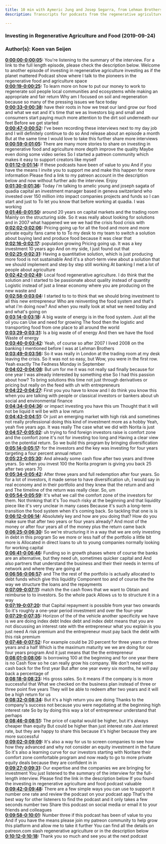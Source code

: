 ```yaml
---
title: 10 min with Aymeric Jung and Josep Segarra, from Lehman Brothers to rebuilding the food system
description: Transcripts for podcasts from the regenerative agriculture space. Search and find episodes and timestamps.

---
```


### Investing in Regenerative Agriculture and Food  (2019-09-24)  
### Author(s): Koen van Seijen  

**[0:00:00-0:00:05](https://investinginregenerativeagriculture.com/2018/03/24/aymeric-jung-josep-segarra/#t=0:00:00):**  You're listening to the summary of the interview. For a link to the full length episode, please check the description below.  Welcome to another episode of investing in regenerative agriculture investing as if the planet mattered  Podcast show where I talk to the pioneers in the regenerative food and agriculture space  
**[0:00:19-0:00:25](https://investinginregenerativeagriculture.com/2018/03/24/aymeric-jung-josep-segarra/#t=0:00:19):**  To learn more on how to put our money to work to regenerate soil people local communities and ecosystems  while making an appropriate and fair return  Why am I focused on soil and regeneration because so many of the pressing issues we face today  
**[0:00:33-0:00:38](https://investinginregenerativeagriculture.com/2018/03/24/aymeric-jung-josep-segarra/#t=0:00:33):**  have their roots in how we treat our land grow our food and what we eat and it's time that we as  Investors big and small and consumers start paying much more attention to the dirt soil underneath our feet  Before we get started  
**[0:00:47-0:00:52](https://investinginregenerativeagriculture.com/2018/03/24/aymeric-jung-josep-segarra/#t=0:00:47):**  I've been recording these interviews next to my day job and I will definitely continue to do so  And release about an episode a month  But at the same time I would love to take this further share more interviews  
**[0:00:59-0:01:05](https://investinginregenerativeagriculture.com/2018/03/24/aymeric-jung-josep-segarra/#t=0:00:59):**  There are many more stories to share on investing in regenerative food and agriculture more depth improve the quality  Maybe even doing some video series  So I started a patreon community which makes it easy to support creators like myself  
**[0:01:12-0:01:14](https://investinginregenerativeagriculture.com/2018/03/24/aymeric-jung-josep-segarra/#t=0:01:12):**  If these podcasts have been of value to you  And if you have the means I invite you to support me and make this happen for more information  Please find a link to my patreon account in the description below and now without further ado the interview. Enjoy  
**[0:01:30-0:01:36](https://investinginregenerativeagriculture.com/2018/03/24/aymeric-jung-josep-segarra/#t=0:01:30):**  Today i'm talking to amelic young and joseph sagata of quadia capital an investment manager based in geneva switzerland who invested over  150 million into impact companies projects and funds so I can start and just to  To let you know that before working at quadia. I was working  
**[0:01:46-0:01:50](https://investinginregenerativeagriculture.com/2018/03/24/aymeric-jung-josep-segarra/#t=0:01:46):**  around 20 years on capital markets and the trading room  Mainly on the structuring side. So it was really about looking for solutions  and in 2007 what happened we we we had the crisis food crisis with  
**[0:02:02-0:02:06](https://investinginregenerativeagriculture.com/2018/03/24/aymeric-jung-josep-segarra/#t=0:02:02):**  Pricing going up for all the food and more and more private equity  fans came to to  To my desk to my team to switch a solution about buying land and produce food because it was clear that  
**[0:02:16-0:02:17](https://investinginregenerativeagriculture.com/2018/03/24/aymeric-jung-josep-segarra/#t=0:02:16):**  population growing  Pricing going up. It was a key investment 10 years ago  And on my side, I just found out that  
**[0:02:25-0:02:31](https://investinginregenerativeagriculture.com/2018/03/24/aymeric-jung-josep-segarra/#t=0:02:25):**  Having a quantitative solution, which is just producing more food is not sustainable  And it's a short-term view about a solution that we should implement and step by step still working  At banking I met a lot of people about agriculture  
**[0:02:42-0:02:49](https://investinginregenerativeagriculture.com/2018/03/24/aymeric-jung-josep-segarra/#t=0:02:42):**  Local food regenerative agriculture. I do think that the solution and I started to be passionate about  quality instead of quantity  Logistic instead of just a linear economy where you are producing on the new waste and  
**[0:02:58-0:03:04](https://investinginregenerativeagriculture.com/2018/03/24/aymeric-jung-josep-segarra/#t=0:02:58):**  I started to to to think that we should bring investment to all this new entrepreneur  Who are reinventing the food system and that's what i'm doing now?  And when you really look at what we need today and and what's going on  
**[0:03:14-0:03:18](https://investinginregenerativeagriculture.com/2018/03/24/aymeric-jung-josep-segarra/#t=0:03:14):**  A big waste of energy is in the food system. Just all the oil you can  Use and need for growing  The food then the logistic and transporting food from one place to all around the world  
**[0:03:29-0:03:31](https://investinginregenerativeagriculture.com/2018/03/24/aymeric-jung-josep-segarra/#t=0:03:29):**  Is a big waste of of energy  And then we have the food  Waste of energy  
**[0:03:40-0:03:42](https://investinginregenerativeagriculture.com/2018/03/24/aymeric-jung-josep-segarra/#t=0:03:40):**  Yeah, of course so  after 2007  I lived 2008 on the banking I mentioned before I was at Lehman Brothers  
**[0:03:49-0:03:56](https://investinginregenerativeagriculture.com/2018/03/24/aymeric-jung-josep-segarra/#t=0:03:49):**  So it was really in London at the trading room at my desk leaving the crisis. So it was not so easy, but  Wow, you were in the first row. Yeah exactly  The Fedness Monday in September  
**[0:04:02-0:04:08](https://investinginregenerativeagriculture.com/2018/03/24/aymeric-jung-josep-segarra/#t=0:04:02):**  But um for me it was not really sad finally because for one year I was already interested by something else  So I had this passion about how?  To bring solutions this time not just through derivatives or pricing but really on the feed with uh with entrepreneurs  
**[0:04:22-0:04:27](https://investinginregenerativeagriculture.com/2018/03/24/aymeric-jung-josep-segarra/#t=0:04:22):**  First you you have to know and I do think you know this when you are talking with people or  classical investors or bankers about  uh social and environmental finance  
**[0:04:34-0:04:36](https://investinginregenerativeagriculture.com/2018/03/24/aymeric-jung-josep-segarra/#t=0:04:34):**  or impact investing you have this  um  Thought that it will not be liquid it will be with a low return  
**[0:04:43-0:04:51](https://investinginregenerativeagriculture.com/2018/03/24/aymeric-jung-josep-segarra/#t=0:04:43):**  Or just an emerging market with high risk and sometimes not really professional doing this kind of investment more as a hobby  Yeah, yeah five years ago. It was really  The case what we did with Norita is just  
**[0:04:57-0:05:02](https://investinginregenerativeagriculture.com/2018/03/24/aymeric-jung-josep-segarra/#t=0:04:57):**  uh trying to find foreign investors raise is comfort zone  and the comfort zone it's not for investing too long and  Having a clear view on the potential return. So we build this program by bringing diversification  
**[0:05:14-0:05:17](https://investinginregenerativeagriculture.com/2018/03/24/aymeric-jung-josep-segarra/#t=0:05:14):**  for the investors and the key was  investing for four years targeting a four percent  annual return  
**[0:05:23-0:05:30](https://investinginregenerativeagriculture.com/2018/03/24/aymeric-jung-josep-segarra/#t=0:05:23):**  And already some cash flow after two years and three years. So when you invest 100 the Norita program is giving you back  25 after two years  70  
**[0:05:34-0:05:42](https://investinginregenerativeagriculture.com/2018/03/24/aymeric-jung-josep-segarra/#t=0:05:34):**  After three years and full redemption after four years. So for a lot of investors, it made sense to have diversification  uh, I would say in real economy and in their portfolio and they knew that the return and and and  The timeline of the return was really clear. So, um  
**[0:05:54-0:05:59](https://investinginregenerativeagriculture.com/2018/03/24/aymeric-jung-josep-segarra/#t=0:05:54):**  It's what we call the comfort zone of the investors for them. Not thinking that it's  Too much risky at the beginning and that liquidity piece like it's very unclear in many cases  Because it's such a long-term transition the food system when it's coming back. So tackling that one is is  
**[0:06:12-0:06:14](https://investinginregenerativeagriculture.com/2018/03/24/aymeric-jung-josep-segarra/#t=0:06:12):**  Absolutely key and how are you doing that?  How do you make sure that after two years or four years already?  And most of the money or after four years all of the money plus the return came back  
**[0:06:25-0:06:30](https://investinginregenerativeagriculture.com/2018/03/24/aymeric-jung-josep-segarra/#t=0:06:25):**  So we're structuring it in a way that we are only investing in debt in this program  So we more or less half of the portfolio a little bit more is  Allocated in direct loans to uh to young companies normally looking for working capital  
**[0:06:41-0:06:46](https://investinginregenerativeagriculture.com/2018/03/24/aymeric-jung-josep-segarra/#t=0:06:41):**  Funding so in growth phases where of course the banks are an alternative, but they need  uh, sometimes quicker capital and  And also partners that understand the business and their their needs in terms of network and where they are going at  
**[0:06:56-0:06:57](https://investinginregenerativeagriculture.com/2018/03/24/aymeric-jung-josep-segarra/#t=0:06:56):**  and  The the rest of the portfolio is actually allocated to debt funds which give this liquidity  Component too and of course the the way we structure the loans and the repayments  
**[0:07:09-0:07:11](https://investinginregenerativeagriculture.com/2018/03/24/aymeric-jung-josep-segarra/#t=0:07:09):**  match the the cash flows that we want to  Obtain and reimburse to to investors. So the whole pack  Allows us to to structure it in a way  
**[0:07:19-0:07:20](https://investinginregenerativeagriculture.com/2018/03/24/aymeric-jung-josep-segarra/#t=0:07:19):**  that  Capital repayment is possible from year two onwards  So it's roughly a one-year period investment and over the four-year  
**[0:07:29-0:07:35](https://investinginregenerativeagriculture.com/2018/03/24/aymeric-jung-josep-segarra/#t=0:07:29):**  Horizon of the of the vehicle another specificity we have is we are doing index debt  Index debt and index debt means that you are not discussing an interest rate with the entrepreneur what you explain is you just need  A risk premium and the entrepreneur must pay back the debt with this risk premium  
**[0:07:48-0:07:52](https://investinginregenerativeagriculture.com/2018/03/24/aymeric-jung-josep-segarra/#t=0:07:48):**  For example could be 20 percent for three years or three years and a half  Which is the maximum maturity we we are doing for our four years program  And it just means that the the entrepreneur  
**[0:08:01-0:08:06](https://investinginregenerativeagriculture.com/2018/03/24/aymeric-jung-josep-segarra/#t=0:08:01):**  Is borrowing 100 at the beginning and for one year there is no  Cash flow so he can really grow his company. We don't need some cash back for the first year  But after one year every six months, he will pay back a percentage of  
**[0:08:18-0:08:23](https://investinginregenerativeagriculture.com/2018/03/24/aymeric-jung-josep-segarra/#t=0:08:18):**  His gross sales. So it means if the company is is more successful that  What we checked on the business plan instead of three or three point five years  They will be able to redeem after two years and it will be a high return for us  
**[0:08:32-0:08:34](https://investinginregenerativeagriculture.com/2018/03/24/aymeric-jung-josep-segarra/#t=0:08:32):**  But it's a high return you are doing  Thanks to the company's success not because you were negotiating at the beginning high interest rate  So by by doing this way a lot of entrepreneur understand that perhaps  
**[0:08:46-0:08:51](https://investinginregenerativeagriculture.com/2018/03/24/aymeric-jung-josep-segarra/#t=0:08:46):**  The price of capital would be higher, but it's always cheaper than equity  But could be higher than just interest rate  Just interest rate, but they are happy to share this because it's higher because they are more successful  
**[0:09:02-0:09:09](https://investinginregenerativeagriculture.com/2018/03/24/aymeric-jung-josep-segarra/#t=0:09:02):**  It's also a way for us to screen companies to see how how they advanced and why not consider an equity investment in the future  So it's also a learning curve for our investors starting with Noritare their comfort zone  comfortable program and now ready to go to more private equity deals because they are confident in in  
**[0:09:27-0:09:31](https://investinginregenerativeagriculture.com/2018/03/24/aymeric-jung-josep-segarra/#t=0:09:27):**  Our expertise and the companies we are bringing for investment  You just listened to the summary of the interview for the full-length interview. Please find the link in the description below  If you found the investing in regenerative agriculture and food podcast valuable  
**[0:09:42-0:09:48](https://investinginregenerativeagriculture.com/2018/03/24/aymeric-jung-josep-segarra/#t=0:09:42):**  There are a few simple ways you can use to support it number one rate and review the podcast on your podcast app  That's the best way for other listeners to find the podcast and it only takes a few seconds number two  Share this podcast on social media or email it to your friends and colleagues  
**[0:09:58-0:10:01](https://investinginregenerativeagriculture.com/2018/03/24/aymeric-jung-josep-segarra/#t=0:09:58):**  Number three if this podcast has been of value to you  And if you have the means please join my patreon community to help grow this platform and allow me to take it further  You can find all the details on patreon.com slash regenerative agriculture or in the description below  
**[0:10:12-0:10:18](https://investinginregenerativeagriculture.com/2018/03/24/aymeric-jung-josep-segarra/#t=0:10:12):**  Thank you so much and see you at the next podcast  